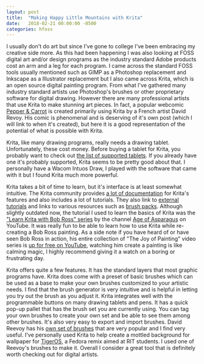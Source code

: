```yaml
---
layout: post
title:  "Making Happy Little Mountains with Krita"
date:   2018-02-21 00:00:00 -0500
categories: hfoss
---
```

I usually don't do art but since I've gone to college I've been embracing my creative side more. As this had been happening I was also looking at FOSS digital art and/or design programs as the industry standard Adobe products cost an arm and a leg for each program. I came across the standard FOSS tools usually mentioned such as GIMP as a Photoshop replacement and Inkscape as a Illustrator replacement but I also came across Krita, which is an open source digital painting program. From what I've gathered many industry standard artists use Photoshop's brushes or other proprietary software for digital drawing. However there are many professional artists that use Krita to make stunning art pieces. In fact, a popular webcomic [Pepper & Carrot](https://www.peppercarrot.com/) is created primarily using Krita by a French artist David Revoy. His comic is phenomenal and is deserving of it's own post (which I will link to when it's created), but here it is a good representation of the potential of what is possible with Krita.

Krita, like many drawing programs, really needs a drawing tablet. Unfortunately, these cost money. Before buying a tablet for Krita, you probably want to check out [the list of supported tablets](https://docs.krita.org/List_of_Tablets_Supported). If you already have one it's probably supported, Krita seems to be pretty good about that. I personally have a Wacom Intuos Draw, I played with the software that came with it but I found Krita much more powerful. 

Krita takes a bit of time to learn, but it's interface is at least somewhat intuitive. The Krita community provides [a lot of documentation](https://docs.krita.org/Main_Page) for Krita's features and also includes a lot of tutorials. They also link to [external tutorials](https://docs.krita.org/External_Training_and_Tutorials) and links to various resources such as [brush packs](https://docs.krita.org/Resources). Although slightly outdated now, the tutorial I used to learn the basics of Krita was the ["Learn Krita with Bob Ross" series](https://www.youtube.com/watch?v=8FfVnEIkA3I&list=PLaGRTLvEbVzybijtYZRy4EoGrx6Bq_xOG) by the channel [Age of Asparagus](https://www.youtube.com/channel/UCkKFLSJjYtKNdFy3P7Q-CAA) on YouTube. It was really fun to be able to learn how to use Krita while re-creating a Bob Ross painting. As a side note if you have heard of or have seen Bob Ross in action, his entire collection of "The Joy of Painting" video series is [up for free on YouTube](https://www.youtube.com/user/BobRossInc), watching him create a painting is like calming magic, I highly recommend giving it a watch on a boring or frustrating day. 

Krita offers quite a few features. It has the standard layers that most graphic programs have. Krita does come with a preset of basic brushes which can be used as a base to make your own brushes customized to your artistic needs. I find that the brush generator is very intuitive and is helpful in letting you try out the brush as you adjust it. Krita integrates well with the programmable buttons on many drawing tablets and pens. It has a quick pop-up pallet that has the brush set you are currently using. You can tag your own brushes to create your own set and be able to see them among other brushes. It's also very easy to export and import brushes. David Reevoy has his [own set of brushes](https://github.com/Deevad/deevad-krita-brushpresets) that are very popular and I find very useful. I've personally used Krita to help create a mottled background for wallpaper for [TigerOS](http://tigeros.ritlug.com/),  a Fedora remix aimed at RIT students. I used one of Reevoy's brushes to make it. Overall I consider a great tool that is definitely worth checking out for digital artists. 
